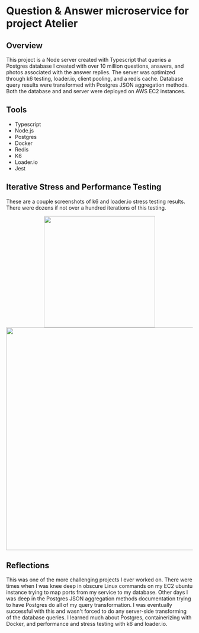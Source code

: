 # Question & Answer microservice for project Atelier

## Overview
This project is a Node server created with Typescript that queries a Postgres database I created with over 10 million questions, 
answers, and photos associated with the answer replies. The server was optimized through k6 testing, loader.io, client pooling, and 
a redis cache. Database query results were transformed with Postgres JSON aggregation methods. Both the database and and server were
deployed on AWS EC2 instances.

## Tools
* Typescript
* Node.js
* Postgres
* Docker
* Redis
* K6
* Loader.io
* Jest

## Iterative Stress and Performance Testing
These are a couple screenshots of k6 and loader.io stress testing results. There were dozens if not over a hundred iterations of
this testing.

<div align="center">
  <img src="https://github.com/rpp30-sdc-1337requests/qandaService/blob/master/screenshots/loaderIO.png" width="300px"</img>
  <img src="https://github.com/rpp30-sdc-1337requests/qandaService/blob/master/screenshots/k6testing.png" width="600px"</img>
</div>

## Reflections
This was one of the more challenging projects I ever worked on. There were times when I was knee deep in obscure Linux commands on my EC2 
ubuntu instance trying to map ports from my service to my database. Other days I was deep in the Postgres JSON aggregation methods
documentation trying to have Postgres do all of my query transformation. I was eventually successful with this and wasn't forced to do 
any server-side transforming of the database queries. I learned much about Postgres, containerizing with Docker, and performance and 
stress testing with k6 and loader.io.
